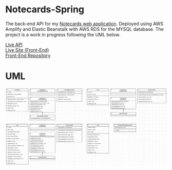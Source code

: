 # Notecards-Spring
The back-end API for my [Notecards web application](https://github.com/michael-mcmasters/Notecards). Deployed using AWS Amplify and Elastic Beanstalk with AWS RDS for the MYSQL database.
The project is a work in progress following the UML below.

[Live API](http://springbootnotecardsrds-env.eba-bqdsyfni.us-east-1.elasticbeanstalk.com) <br>
[Live Site (Front-End)](https://master.d2u3nakn42rssp.amplifyapp.com/) <br>
[Front-End Repository](https://github.com/michael-mcmasters/Notecards) <br>

# UML
<img src="./src/main/resources/images/uml.png" />
